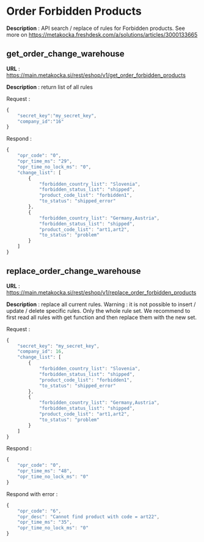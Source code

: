 # Order Forbidden Products
**Description** : API search / replace of rules for Forbidden products. See more on https://metakocka.freshdesk.com/a/solutions/articles/3000133665 

## get_order_change_warehouse 
**URL** : https://main.metakocka.si/rest/eshop/v1/get_order_forbidden_products

**Description** : return list of all rules

Request :
```javascript
{
    "secret_key":"my_secret_key",
    "company_id":"16"
}
```
Respond :
``` javascript
{
    "opr_code": "0",
    "opr_time_ms": "29",
    "opr_time_no_lock_ms": "0",
    "change_list": [
        {
            "forbidden_country_list": "Slovenia",
            "forbidden_status_list": "shipped",
            "product_code_list": "forbidden1",
            "to_status": "shipped_error"
        },
        {
            "forbidden_country_list": "Germany,Austria",
            "forbidden_status_list": "shipped",
            "product_code_list": "art1,art2",
            "to_status": "problem"
        }
    ]
} 
```

## replace_order_change_warehouse
**URL** : https://main.metakocka.si/rest/eshop/v1/replace_order_forbidden_products

**Description** : replace all current rules. Warning : it is not possible to insert / update / delete specific rules. Only the whole rule set. 
We recommend to first read all rules with get function and then replace them with the new set.

Request :
```javascript
{
    "secret_key": "my_secret_key",
    "company_id": 16,
    "change_list": [
        {
            "forbidden_country_list": "Slovenia",
            "forbidden_status_list": "shipped",
            "product_code_list": "forbidden1",
            "to_status": "shipped_error"
        },
        {
            "forbidden_country_list": "Germany,Austria",
            "forbidden_status_list": "shipped",
            "product_code_list": "art1,art2",
            "to_status": "problem"
        }
    ]
}
```
Respond :
``` javascript
{
    "opr_code": "0",
    "opr_time_ms": "48",
    "opr_time_no_lock_ms": "0"
} 
```

Respond with error :
``` javascript
{
    "opr_code": "6",
    "opr_desc": "Cannot find product with code = art22",
    "opr_time_ms": "35",
    "opr_time_no_lock_ms": "0"
} 
```

